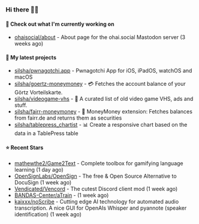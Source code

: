 ### Hi there 🦊👋

#### 👷 Check out what I'm currently working on

- [ohaisocial/about](https://github.com/ohaisocial/about) - About page for the ohai.social Mastodon server (3 weeks ago)

#### 🌱 My latest projects

- [silsha/pwnagotchi.app](https://github.com/silsha/pwnagotchi.app) - Pwnagotchi App for iOS, iPadOS, watchOS and macOS
- [silsha/goertz-moneymoney](https://github.com/silsha/goertz-moneymoney) - 💳 Fetches the account balance of your Görtz Vorteilskarte.
- [silsha/videogame-vhs](https://github.com/silsha/videogame-vhs) - 👾 A curated list of old video game VHS, ads and stuff.
- [silsha/fairr-moneymoney](https://github.com/silsha/fairr-moneymoney) - 💸 MoneyMoney extension: Fetches balances from fairr.de and returns them as securities
- [silsha/tablepress_chartist](https://github.com/silsha/tablepress_chartist) - 📊 Create a responsive chart based on the data in a TablePress table

#### ⭐ Recent Stars

- [mathewthe2/Game2Text](https://github.com/mathewthe2/Game2Text) - Complete toolbox for gamifying language learning (1 day ago)
- [OpenSignLabs/OpenSign](https://github.com/OpenSignLabs/OpenSign) - The free &amp; Open Source Alternative to DocuSign (1 week ago)
- [Vendicated/Vencord](https://github.com/Vendicated/Vencord) - The cutest Discord client mod (1 week ago)
- [BANDAS-Center/aTrain](https://github.com/BANDAS-Center/aTrain) -  (1 week ago)
- [kaixxx/noScribe](https://github.com/kaixxx/noScribe) - Cutting edge AI technology for automated audio transcription. A nice GUI for OpenAIs Whisper and pyannote (speaker identification) (1 week ago)
